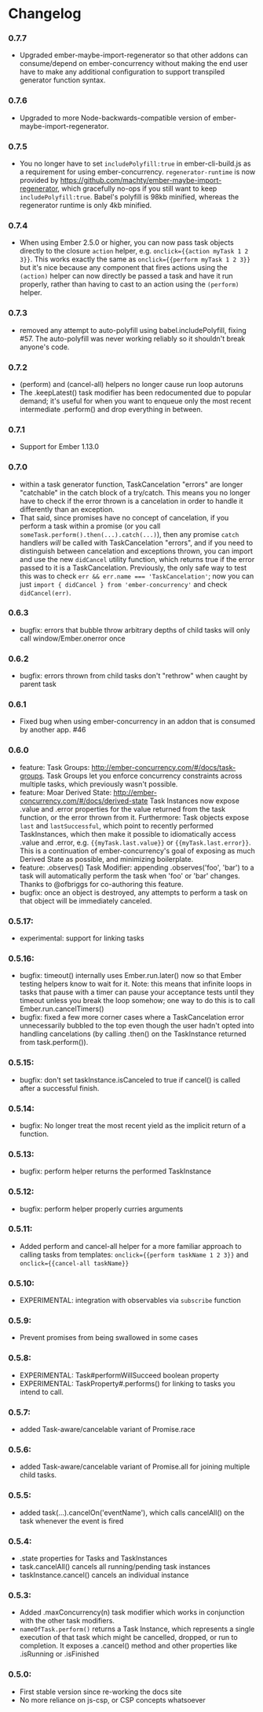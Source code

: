 # Changelog
### 0.7.7
  - Upgraded ember-maybe-import-regenerator so that other
    addons can consume/depend on ember-concurrency without
    making the end user have to make any additional
    configuration to support transpiled generator function
    syntax.

### 0.7.6
  - Upgraded to more Node-backwards-compatible version of
    ember-maybe-import-regenerator.

### 0.7.5
  - You no longer have to set `includePolyfill:true` in
    ember-cli-build.js as a requirement for using
    ember-concurrency. `regenerator-runtime` is now
    provided by https://github.com/machty/ember-maybe-import-regenerator,
    which gracefully no-ops if you still want to keep
    `includePolyfill:true`. Babel's polyfill is 98kb minified,
    whereas the regenerator runtime is only 4kb minified.

### 0.7.4
  - When using Ember 2.5.0 or higher, you can now pass task objects
    directly to the closure `action` helper, e.g.
    `onclick={{action myTask 1 2 3}}`. This works exactly the same
    as `onclick={{perform myTask 1 2 3}}` but it's nice because
    any component that fires actions using the `(action)` helper
    can now directly be passed a task and have it run properly,
    rather than having to cast to an action using the `(perform)`
    helper.

### 0.7.3
  - removed any attempt to auto-polyfill using babel.includePolyfill,
    fixing #57. The auto-polyfill was never working reliably so it
    shouldn't break anyone's code.

### 0.7.2
  - (perform) and (cancel-all) helpers no longer cause run loop autoruns
  - The .keepLatest() task modifier has been redocumented due
    to popular demand; it's useful for when you want to enqueue
    only the most recent intermediate .perform() and drop everything
    in between.

### 0.7.1
  - Support for Ember 1.13.0

### 0.7.0
  - within a task generator function, TaskCancelation "errors" are
    longer "catchable" in the catch block of a try/catch. This means
    you no longer have to check if the error thrown is a cancelation
    in order to handle it differently than an exception.
  - That said, since promises have no concept of cancelation, if
    you perform a task within a promise (or you call
    `someTask.perform().then(...).catch(...)`), then any promise
    `catch` handlers _will_ be called with TaskCancelation "errors",
    and if you need to distinguish between cancelation and exceptions
    thrown, you can import and use the new `didCancel` utility function,
    which returns true if the error passed to it is a TaskCancelation.
    Previously, the only safe way to test this was to check
    `err && err.name === 'TaskCancelation'`; now you can just
    `import { didCancel } from 'ember-concurrency'` and
    check `didCancel(err)`.

### 0.6.3
  - bugfix: errors that bubble throw arbitrary depths of child tasks
    will only call window/Ember.onerror once

### 0.6.2
  - bugfix: errors thrown from child tasks don't "rethrow" when
    caught by parent task

### 0.6.1
  - Fixed bug when using ember-concurrency in an addon that is consumed
    by another app. #46

### 0.6.0
  - feature: Task Groups: http://ember-concurrency.com/#/docs/task-groups.
    Task Groups let you enforce concurrency constraints across multiple
    tasks, which previously wasn't possible.
  - feature: Moar Derived State: http://ember-concurrency.com/#/docs/derived-state
    Task Instances now expose .value and .error properties for the
    value returned from the task function, or the error thrown from it.
    Furthermore: Task objects expose `last` and `lastSuccessful`, which
    point to recently performed TaskInstances, which then make it
    possible to idiomatically access .value and .error, e.g.
    `{{myTask.last.value}}` or `{{myTask.last.error}}`. This is
    a continuation of ember-concurrency's goal of exposing as
    much Derived State as possible, and minimizing boilerplate.
  - feature: .observes() Task Modifier: appending .observes('foo', 'bar')
    to a task will automatically perform the task when 'foo' or 'bar'
    changes. Thanks to @ofbriggs for co-authoring this feature.
  - bugfix: once an object is destroyed, any attempts to perform
    a task on that object will be immediately canceled.

### 0.5.17:
 - experimental: support for linking tasks

### 0.5.16:
 - bugfix: timeout() internally uses Ember.run.later() now so that
   Ember testing helpers know to wait for it. Note: this means that
   infinite loops in tasks that pause with a timer can pause
   your acceptance tests until they timeout unless you break
   the loop somehow; one way to do this is to call Ember.run.cancelTimers()
 - bugfix: fixed a few more corner cases where a TaskCancelation error
   unnecessarily bubbled to the top even though the user hadn't opted
   into handling cancelations (by calling .then() on the TaskInstance returned
   from task.perform()).

### 0.5.15:
 - bugfix: don't set taskInstance.isCanceled to true if cancel()
   is called after a successful finish.

### 0.5.14:
 - bugfix: No longer treat the most recent yield as the implicit
   return of a function.

### 0.5.13:
 - bugfix: perform helper returns the performed TaskInstance

### 0.5.12:
 - bugfix: perform helper properly curries arguments

### 0.5.11:
 - Added perform and cancel-all helper for a more familiar
   approach to calling tasks from templates:
   `onclick={{perform taskName 1 2 3}}` and
   `onclick={{cancel-all taskName}}`

### 0.5.10:
 - EXPERIMENTAL: integration with observables via `subscribe` function

### 0.5.9:
 - Prevent promises from being swallowed in some cases

### 0.5.8:
 - EXPERIMENTAL: Task#performWillSucceed boolean property
 - EXPERIMENTAL: TaskProperty#.performs() for linking
   to tasks you intend to call.

### 0.5.7:
 - added Task-aware/cancelable variant of Promise.race

### 0.5.6:
 - added Task-aware/cancelable variant of Promise.all for joining multiple
   child tasks.

### 0.5.5:
 - added task(...).cancelOn('eventName'), which calls cancelAll()
   on the task whenever the event is fired

### 0.5.4:
 - .state properties for Tasks and TaskInstances
 - task.cancelAll() cancels all running/pending task instances
 - taskInstance.cancel() cancels an individual instance

### 0.5.3:
 - Added .maxConcurrency(n) task modifier which works in
   conjunction with the other task modifiers.
 - `nameOfTask.perform()` returns a Task Instance, which represents
   a single execution of that task which might be cancelled, dropped,
   or run to completion. It exposes a .cancel() method and other
   properties like .isRunning or .isFinished

### 0.5.0:
 - First stable version since re-working the docs site
 - No more reliance on js-csp, or CSP concepts whatsoever


